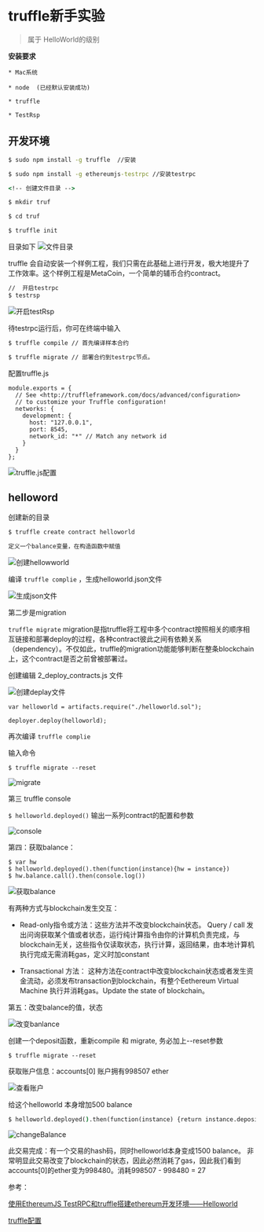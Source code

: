 # truffle新手实验

>	属于 HelloWorld的级别

**安装要求**

	* Mac系统
	
	* node 	(已经默认安装成功)

	* truffle

	* TestRsp

## 开发环境
```cmd
$ sudo npm install -g truffle  //安装

$ sudo npm install -g ethereumjs-testrpc //安装testrpc

<!-- 创建文件目录 -->

$ mkdir truf

$ cd truf

$ truffle init

```

目录如下
![文件目录](https://raw.githubusercontent.com/HerryLo/Knowledge/master/Img/FileDir.png)

truffle 会自动安装一个样例工程，我们只需在此基础上进行开发，极大地提升了工作效率。这个样例工程是MetaCoin，一个简单的辅币合约contract。

```cmd
//  开启testrpc
$ testrsp
```
![开启testRsp](https://raw.githubusercontent.com/HerryLo/Knowledge/master/Img/testRsp.png)


待testrpc运行后，你可在终端中输入
```cmd
$ truffle compile // 首先编译样本合约

$ truffle migrate // 部署合约到testrpc节点。
```

配置truffle.js
```
module.exports = {
  // See <http://truffleframework.com/docs/advanced/configuration>
  // to customize your Truffle configuration!
  networks: {
    development: {
      host: "127.0.0.1",
      port: 8545,
      network_id: "*" // Match any network id
    }
  }
};
```
![truffle.js配置](https://raw.githubusercontent.com/HerryLo/Knowledge/master/Img/truffle配置.png)


## helloword
创建新的目录
```cmd
$ truffle create contract helloworld

定义一个balance变量，在构造函数中赋值
```
![创建hellowworld](https://raw.githubusercontent.com/HerryLo/Knowledge/master/Img/CreateHW.png)

编译 ```truffle complie``` ，生成helloworld.json文件

![生成json文件](https://raw.githubusercontent.com/HerryLo/Knowledge/master/Img/compJson.png)

第二步是migration

```truffle migrate``` migration是指truffle将工程中多个contract按照相关的顺序相互链接和部署deploy的过程，各种contract彼此之间有依赖关系（dependency）。不仅如此，truffle的migration功能能够判断在整条blockchain上，这个contract是否之前曾被部署过。

创建编辑 2_deploy_contracts.js 文件

![创建deplay文件](https://raw.githubusercontent.com/HerryLo/Knowledge/master/Img/deplay.png)
```
var helloworld = artifacts.require("./helloworld.sol");

deployer.deploy(helloworld);

```

再次编译 ```truffle complie```

输入命令
```
$ truffle migrate --reset
```
![migrate](https://raw.githubusercontent.com/HerryLo/Knowledge/master/Img/migrate.png)

第三 truffle console

```$ helloworld.deployed()``` 输出一系列contract的配置和参数

![console](https://raw.githubusercontent.com/HerryLo/Knowledge/master/Img/console.png)

第四：获取balance：

```
$ var hw 
$ helloworld.deployed().then(function(instance){hw = instance})
$ hw.balance.call().then(console.log())
```
![获取balance](https://raw.githubusercontent.com/HerryLo/Knowledge/master/Img/balance.png)

有两种方式与blockchain发生交互：

* Read-only指令或方法：这些方法并不改变blockchain状态。 Query / call 发出问询获取某个值或者状态，运行纯计算指令由你的计算机负责完成，与blockchain无关，这些指令仅读取状态，执行计算，返回结果，由本地计算机执行完成无需消耗gas，定义时加constant

* Transactional 方法： 这种方法在contract中改变blockchain状态或者发生资金流动，必须发布transaction到blockchain，有整个Eethereum Virtual Machine 执行并消耗gas。Update the state of blockchain。

第五：改变balance的值，状态

![改变banlance](https://raw.githubusercontent.com/HerryLo/Knowledge/master/Img/changeBalance.png)

创建一个deposit函数，重新compile 和 migrate, 务必加上--reset参数

```
$ truffle migrate --reset
```
获取账户信息：accounts[0] 账户拥有998507 ether

![查看账户](https://raw.githubusercontent.com/HerryLo/Knowledge/master/Img/lookUser.png)

给这个helloworld 本身增加500 balance

```cmd
$ helloworld.deployed().then(function(instance) {return instance.deposit(500)}).then(console.log());

```

![changeBalance](https://raw.githubusercontent.com/HerryLo/Knowledge/master/Img/changeBalance.png)

此交易完成：有一个交易的hash码，同时helloworld本身变成1500 balance。
非常明显此交易改变了blockchain的状态，因此必然消耗了gas，因此我们看到accounts[0]的ether变为998480。消耗998507 - 998480 = 27

参考：

[使用EthereumJS TestRPC和truffle搭建ethereum开发环境——Helloworld](https://zhuanlan.zhihu.com/p/26735367)

[truffle配置](http://truffleframework.com/docs/advanced/configuration)





